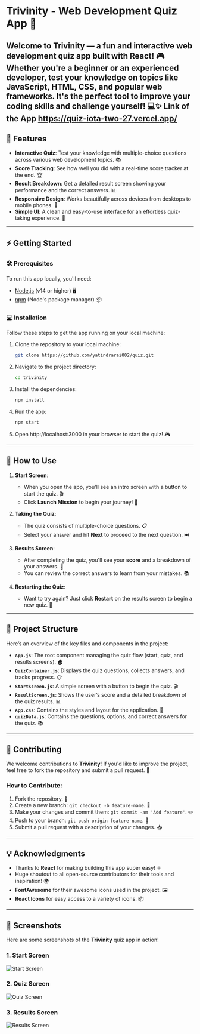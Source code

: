 # Trivinity - Web Development Quiz App 🚀

Welcome to **Trivinity** — a fun and interactive web development quiz app built with **React**! 🎮 Whether you're a beginner or an experienced developer, test your knowledge on topics like **JavaScript**, **HTML**, **CSS**, and **popular web frameworks**. It's the perfect tool to improve your coding skills and challenge yourself! 💻✨
Link of the App https://quiz-iota-two-27.vercel.app/
---

## 🌟 Features

- **Interactive Quiz**: Test your knowledge with multiple-choice questions across various web development topics. 📚
- **Score Tracking**: See how well you did with a real-time score tracker at the end. 🏆
- **Result Breakdown**: Get a detailed result screen showing your performance and the correct answers. 📊
- **Responsive Design**: Works beautifully across devices from desktops to mobile phones. 📱
- **Simple UI**: A clean and easy-to-use interface for an effortless quiz-taking experience. 🎨

---

## ⚡ Getting Started

### 🛠️ Prerequisites

To run this app locally, you'll need:

- [Node.js](https://nodejs.org/) (v14 or higher) 🖥️
- [npm](https://www.npmjs.com/) (Node's package manager) 📦

### 💻 Installation

Follow these steps to get the app running on your local machine:

1. Clone the repository to your local machine:

   ```bash
   git clone https://github.com/yatindrarai002/quiz.git

2. Navigate to the project directory:

   ```bash
   cd trivinity
   
3. Install the dependencies:

   ```bash
   npm install

4. Run the app:

   ```bash
   npm start

5. Open http://localhost:3000 in your browser to start the quiz! 🎮

---

## 📝 How to Use

1. **Start Screen**:
   - When you open the app, you'll see an intro screen with a button to start the quiz. 🎬
   - Click **Launch Mission** to begin your journey! 🌟

2. **Taking the Quiz**:
   - The quiz consists of multiple-choice questions. 📋
   - Select your answer and hit **Next** to proceed to the next question. ⏭️

3. **Results Screen**:
   - After completing the quiz, you'll see your **score** and a breakdown of your answers. 📝
   - You can review the correct answers to learn from your mistakes. 📚

4. **Restarting the Quiz**:
   - Want to try again? Just click **Restart** on the results screen to begin a new quiz. 🔄

---

## 📂 Project Structure

Here’s an overview of the key files and components in the project:

- **`App.js`**: The root component managing the quiz flow (start, quiz, and results screens). 🏠
- **`QuizContainer.js`**: Displays the quiz questions, collects answers, and tracks progress. 📋
- **`StartScreen.js`**: A simple screen with a button to begin the quiz. 🎬
- **`ResultScreen.js`**: Shows the user’s score and a detailed breakdown of the quiz results. 📊
- **`App.css`**: Contains the styles and layout for the application. 🎨
- **`quizData.js`**: Contains the questions, options, and correct answers for the quiz. 📚

---


## 🤝 Contributing

We welcome contributions to **Trivinity**! If you'd like to improve the project, feel free to fork the repository and submit a pull request. 🙌

### How to Contribute:

1. Fork the repository. 🍴
2. Create a new branch: `git checkout -b feature-name`. 🌱
3. Make your changes and commit them: `git commit -am 'Add feature'`. ✏️
4. Push to your branch: `git push origin feature-name`. 🚀
5. Submit a pull request with a description of your changes. 📥

---


## 💡 Acknowledgments

- Thanks to **React** for making building this app super easy! ⚛️
- Huge shoutout to all open-source contributors for their tools and inspiration! 🌍
- **FontAwesome** for their awesome icons used in the project. 🖼️
- **React Icons** for easy access to a variety of icons. 📦
---


## 📸 Screenshots

Here are some screenshots of the **Trivinity** quiz app in action!

### 1. Start Screen
![Start Screen](https://github.com/YatindraRai002/Quiz/blob/main/Screenshot%202025-05-01%20233041.png)

### 2. Quiz Screen
![Quiz Screen](https://github.com/YatindraRai002/Quiz/blob/main/Screenshot%202025-05-01%20233157.png)

### 3. Results Screen
![Results Screen](https://github.com/YatindraRai002/Quiz/blob/main/Screenshot%202025-05-01%20233223.png)




